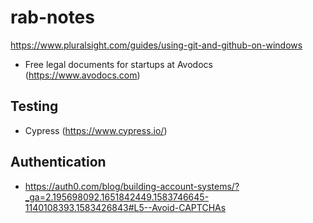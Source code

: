 # rab-notes

https://www.pluralsight.com/guides/using-git-and-github-on-windows

*  Free legal documents for startups at Avodocs (https://www.avodocs.com)

## Testing

* Cypress (https://www.cypress.io/)

## Authentication

* https://auth0.com/blog/building-account-systems/?_ga=2.195698092.1651842449.1583746645-1140108393.1583426843#L5--Avoid-CAPTCHAs
